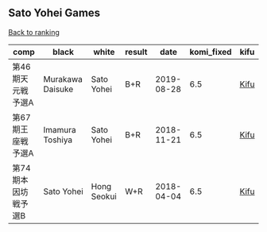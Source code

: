 ## Sato Yohei Games

[Back to ranking](index.md)




| **comp** | **black** | **white** | **result** | **date** | **komi_fixed** | **kifu** | 
| --- | --- | --- | --- | --- | --- | --- |
| 第46期天元戦予選A | Murakawa Daisuke | Sato Yohei | B+R | 2019-08-28 | 6.5 | [Kifu](https://kifudepot.net/kifucontents.php?id=Jp7kMP3vJyiCX1MzW42IhQ%3D%3D) | 
| 第67期王座戦予選A | Imamura Toshiya | Sato Yohei | B+R | 2018-11-21 | 6.5 | [Kifu](https://kifudepot.net/kifucontents.php?id=bucDORXPvf5b7I8XPRaU2A%3D%3D) | 
| 第74期本因坊戦予選B | Sato Yohei | Hong Seokui | W+R | 2018-04-04 | 6.5 | [Kifu](https://kifudepot.net/kifucontents.php?id=dWENwFuimTM3%2BkWU4iTgWg%3D%3D) |




